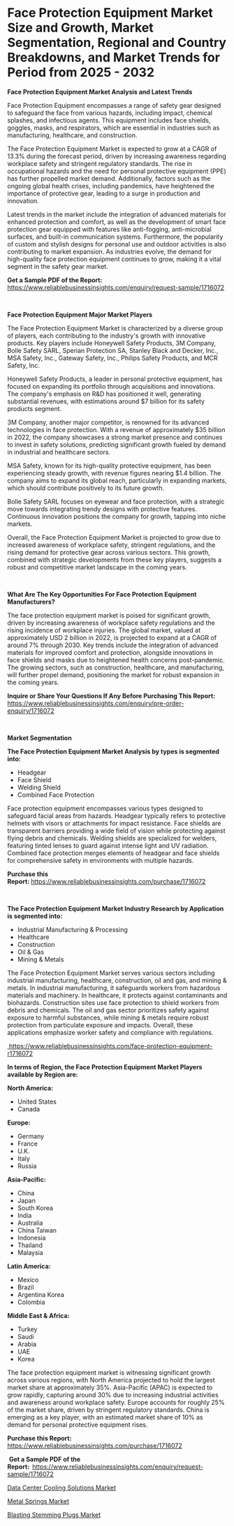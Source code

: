 <p><h1>Face Protection Equipment Market Size and Growth, Market Segmentation, Regional and Country Breakdowns, and Market Trends for Period from 2025 -  2032</h1></p><p><strong>Face Protection Equipment Market Analysis and Latest Trends</strong></p>
<p><p>Face Protection Equipment encompasses a range of safety gear designed to safeguard the face from various hazards, including impact, chemical splashes, and infectious agents. This equipment includes face shields, goggles, masks, and respirators, which are essential in industries such as manufacturing, healthcare, and construction.</p><p>The Face Protection Equipment Market is expected to grow at a CAGR of 13.3% during the forecast period, driven by increasing awareness regarding workplace safety and stringent regulatory standards. The rise in occupational hazards and the need for personal protective equipment (PPE) has further propelled market demand. Additionally, factors such as the ongoing global health crises, including pandemics, have heightened the importance of protective gear, leading to a surge in production and innovation.</p><p>Latest trends in the market include the integration of advanced materials for enhanced protection and comfort, as well as the development of smart face protection gear equipped with features like anti-fogging, anti-microbial surfaces, and built-in communication systems. Furthermore, the popularity of custom and stylish designs for personal use and outdoor activities is also contributing to market expansion. As industries evolve, the demand for high-quality face protection equipment continues to grow, making it a vital segment in the safety gear market.</p></p>
<p><strong>Get a Sample PDF of the Report:&nbsp;</strong> <a href="https://www.reliablebusinessinsights.com/enquiry/request-sample/1716072?utm_campaign=75&utm_medium=2&utm_source=Github&utm_content=ia&utm_term=16022025&utm_id=face-protection-equipment">https://www.reliablebusinessinsights.com/enquiry/request-sample/1716072</a></p>
<p>&nbsp;</p>
<p><strong>Face Protection Equipment Major Market Players</strong></p>
<p><p>The Face Protection Equipment Market is characterized by a diverse group of players, each contributing to the industry's growth with innovative products. Key players include Honeywell Safety Products, 3M Company, Bolle Safety SARL, Sperian Protection SA, Stanley Black and Decker, Inc., MSA Safety, Inc., Gateway Safety, Inc., Philips Safety Products, and MCR Safety, Inc.</p><p>Honeywell Safety Products, a leader in personal protective equipment, has focused on expanding its portfolio through acquisitions and innovations. The company's emphasis on R&D has positioned it well, generating substantial revenues, with estimations around $7 billion for its safety products segment.  </p><p>3M Company, another major competitor, is renowned for its advanced technologies in face protection. With a revenue of approximately $35 billion in 2022, the company showcases a strong market presence and continues to invest in safety solutions, predicting significant growth fueled by demand in industrial and healthcare sectors.</p><p>MSA Safety, known for its high-quality protective equipment, has been experiencing steady growth, with revenue figures nearing $1.4 billion. The company aims to expand its global reach, particularly in expanding markets, which should contribute positively to its future growth.</p><p>Bolle Safety SARL focuses on eyewear and face protection, with a strategic move towards integrating trendy designs with protective features. Continuous innovation positions the company for growth, tapping into niche markets.</p><p>Overall, the Face Protection Equipment Market is projected to grow due to increased awareness of workplace safety, stringent regulations, and the rising demand for protective gear across various sectors. This growth, combined with strategic developments from these key players, suggests a robust and competitive market landscape in the coming years.</p></p>
<p>&nbsp;</p>
<p><strong>What Are The Key Opportunities For Face Protection Equipment Manufacturers?</strong></p>
<p><p>The face protection equipment market is poised for significant growth, driven by increasing awareness of workplace safety regulations and the rising incidence of workplace injuries. The global market, valued at approximately USD 2 billion in 2022, is projected to expand at a CAGR of around 7% through 2030. Key trends include the integration of advanced materials for improved comfort and protection, alongside innovations in face shields and masks due to heightened health concerns post-pandemic. The growing sectors, such as construction, healthcare, and manufacturing, will further propel demand, positioning the market for robust expansion in the coming years.</p></p>
<p><strong>Inquire or Share Your Questions If Any Before Purchasing This Report:</strong> <a href="https://www.reliablebusinessinsights.com/enquiry/pre-order-enquiry/1716072?utm_campaign=75&utm_medium=2&utm_source=Github&utm_content=ia&utm_term=16022025&utm_id=face-protection-equipment">https://www.reliablebusinessinsights.com/enquiry/pre-order-enquiry/1716072</a></p>
<p>&nbsp;</p>
<p><strong>Market Segmentation</strong></p>
<p><strong>The Face Protection Equipment Market Analysis by types is segmented into:</strong></p>
<p><ul><li>Headgear</li><li>Face Shield</li><li>Welding Shield</li><li>Combined Face Protection</li></ul></p>
<p><p>Face protection equipment encompasses various types designed to safeguard facial areas from hazards. Headgear typically refers to protective helmets with visors or attachments for impact resistance. Face shields are transparent barriers providing a wide field of vision while protecting against flying debris and chemicals. Welding shields are specialized for welders, featuring tinted lenses to guard against intense light and UV radiation. Combined face protection merges elements of headgear and face shields for comprehensive safety in environments with multiple hazards.</p></p>
<p><strong>Purchase this Report:&nbsp;</strong><a href="https://www.reliablebusinessinsights.com/purchase/1716072?utm_campaign=75&utm_medium=2&utm_source=Github&utm_content=ia&utm_term=16022025&utm_id=face-protection-equipment">https://www.reliablebusinessinsights.com/purchase/1716072</a></p>
<p>&nbsp;</p>
<p><strong>The Face Protection Equipment Market Industry Research by Application is segmented into:</strong></p>
<p><ul><li>Industrial Manufacturing & Processing</li><li>Healthcare</li><li>Construction</li><li>Oil & Gas</li><li>Mining & Metals</li></ul></p>
<p><p>The Face Protection Equipment Market serves various sectors including industrial manufacturing, healthcare, construction, oil and gas, and mining & metals. In industrial manufacturing, it safeguards workers from hazardous materials and machinery. In healthcare, it protects against contaminants and biohazards. Construction sites use face protection to shield workers from debris and chemicals. The oil and gas sector prioritizes safety against exposure to harmful substances, while mining & metals require robust protection from particulate exposure and impacts. Overall, these applications emphasize worker safety and compliance with regulations.</p></p>
<p><a href="https://www.reliablebusinessinsights.com/face-protection-equipment-r1716072?utm_campaign=75&utm_medium=2&utm_source=Github&utm_content=ia&utm_term=16022025&utm_id=face-protection-equipment">&nbsp;https://www.reliablebusinessinsights.com/face-protection-equipment-r1716072</a></p>
<p><strong>In terms of Region, the Face Protection Equipment Market Players available by Region are:</strong></p>
<p>
    <p> <strong> North America: </strong>
        <ul>
            <li>United States</li>
            <li>Canada</li>
        </ul>
        </p> 
    <p> <strong> Europe: </strong>
        <ul>
            <li>Germany</li>
            <li>France</li>
            <li>U.K.</li>
            <li>Italy</li>
            <li>Russia</li>
        </ul>
        </p> 
    <p> <strong> Asia-Pacific: </strong>
        <ul>
            <li>China</li>
            <li>Japan</li>
            <li>South Korea</li>
            <li>India</li>
            <li>Australia</li>
            <li>China Taiwan</li>
            <li>Indonesia</li>
            <li>Thailand</li>
            <li>Malaysia</li>
        </ul>
        </p> 
    <p> <strong> Latin America: </strong>
        <ul>
            <li>Mexico</li>
            <li>Brazil</li>
            <li>Argentina Korea</li>
            <li>Colombia</li>
        </ul>
        </p> 
    <p> <strong> Middle East & Africa: </strong>
        <ul>
            <li>Turkey</li>
            <li>Saudi</li>
            <li>Arabia</li>
            <li>UAE</li>
            <li>Korea</li>
        </ul>
    </p>
    </p>
<p><p>The face protection equipment market is witnessing significant growth across various regions, with North America projected to hold the largest market share at approximately 35%. Asia-Pacific (APAC) is expected to grow rapidly, capturing around 30% due to increasing industrial activities and awareness around workplace safety. Europe accounts for roughly 25% of the market share, driven by stringent regulatory standards. China is emerging as a key player, with an estimated market share of 10% as demand for personal protective equipment rises.</p></p>
<p><strong>Purchase this Report: </strong><a href="https://www.reliablebusinessinsights.com/purchase/1716072?utm_campaign=75&utm_medium=2&utm_source=Github&utm_content=ia&utm_term=16022025&utm_id=face-protection-equipment">https://www.reliablebusinessinsights.com/purchase/1716072</a></p>
<p>&nbsp;<strong>Get a Sample PDF of the Report:&nbsp;&nbsp;</strong><a href="https://www.reliablebusinessinsights.com/enquiry/request-sample/1716072?utm_campaign=75&utm_medium=2&utm_source=Github&utm_content=ia&utm_term=16022025&utm_id=face-protection-equipment">https://www.reliablebusinessinsights.com/enquiry/request-sample/1716072</a></p>
<p><strong></strong></p>
<p><p><a href="https://github.com/boccalyver5k/Market-Research-Report-List-1/blob/main/data-center-cooling-solutions-market.md?utm_campaign=75&utm_medium=2&utm_source=Github&utm_content=ia&utm_term=16022025&utm_id=face-protection-equipment">Data Center Cooling Solutions Market</a></p><p><a href="https://github.com/juniordelafrance/Market-Research-Report-List-5/blob/main/metal-springs-market.md?utm_campaign=75&utm_medium=2&utm_source=Github&utm_content=ia&utm_term=16022025&utm_id=face-protection-equipment">Metal Springs Market</a></p><p><a href="https://github.com/hamremunazm4/Market-Research-Report-List-1/blob/main/blasting-stemming-plugs-market.md?utm_campaign=75&utm_medium=2&utm_source=Github&utm_content=ia&utm_term=16022025&utm_id=face-protection-equipment">Blasting Stemming Plugs Market</a></p></p>